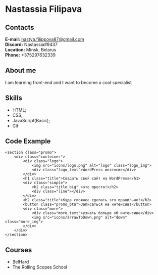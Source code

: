 # Nastassia Filipava

## Contacts
**E-mail:** nastya.filippova87@gmail.com  
**Discord:** Nastassia#9437  
**Location:** Minsk, Belarus  
**Phone:** +375297632339

## About me
I am learning front-end and I want to become a cool specialist

## Skills
* HTML;
* CSS;
* JavaScript(Basic);
* Git

## Code Example

```
<section class="promo">
    <div class="conteiner">
        <div class="logo">
            <img src="icons/logo.png" alt="logo" class="logo_img">
            <div class="logo_text">WordPress интенсив</div>
        </div>
        <h1 class="title">Создать свой сайт на WordPress</h1>
        <div class="simple">
            <h2 class="title_big" >это просто!</h2>
            <div class="line"></div>
        </div>
        <h2 class="title">Куда сложнее сделать это правильно!</h2>
        <button class="promo_btn">Записаться на интенсив!</button>
        <div class="more">
            <div class="more_text">узнать больше об интенсиве</div>
            <img src="icons/arrawToDown.png" alt="down" class="more_img">
        </div>
    </div>         
</section>
```
## Courses
* BelHard
* The Rolling Scopes School
